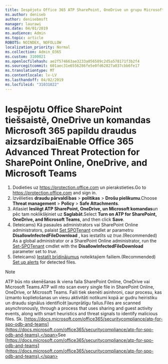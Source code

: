 ```yaml
---
title: Iespējotu Office 365 ATP SharePoint, OneDrive un grupu Microsoft
ms.author: deniseb
author: denisebmsft
manager: laurawi
ms.date: 04/01/2019
ms.audience: Admin
ms.topic: article
ROBOTS: NOINDEX, NOFOLLOW
localization_priority: Normal
ms.collection: Admin_O365
ms.custom: 3100021
ms.openlocfilehash: ae2f574663ae3233a056589c2d5a578171f3b2f4
ms.sourcegitcommit: 601aec31e6556286fe5e0fd62827a037cbb6fe17
ms.translationtype: MT
ms.contentlocale: lv-LV
ms.lasthandoff: 04/02/2019
ms.locfileid: "31031022"
---
```

# <a name="enable-office-365-advanced-threat-protection-for-sharepoint-online-onedrive-and-microsoft-teams"></a><span data-ttu-id="2b600-102">Iespējotu Office SharePoint tiešsaistē, OneDrive un komandas Microsoft 365 papildu draudus aizsardzībai</span><span class="sxs-lookup"><span data-stu-id="2b600-102">Enable Office 365 Advanced Threat Protection for SharePoint Online, OneDrive, and Microsoft Teams</span></span>

1. <span data-ttu-id="2b600-103">Dodieties uz https://protection.office.com un pierakstieties.</span><span class="sxs-lookup"><span data-stu-id="2b600-103">Go to https://protection.office.com and sign in.</span></span>
2. <span data-ttu-id="2b600-104">Izvēlieties **draudu pārvaldības** > **politikas** > **Drošu pielikumu**.</span><span class="sxs-lookup"><span data-stu-id="2b600-104">Choose **Threat management** > **Policy** > **Safe Attachments**.</span></span>
3. <span data-ttu-id="2b600-105">Atlasiet **Ieslēgt ATP SharePoint, OneDrive, un Microsoft komandas**un pēc tam noklikšķiniet uz **Saglabāt**.</span><span class="sxs-lookup"><span data-stu-id="2b600-105">Select **Turn on ATP for SharePoint, OneDrive, and Microsoft Teams**, and then click **Save**.</span></span>
4. <span data-ttu-id="2b600-106">(Ieteicams) Kā pasaules administrators vai SharePoint Online administrators, palaist [Set SPOTenant](https://docs.microsoft.com/powershell/module/sharepoint-online/Set-SPOTenant?view=sharepoint-ps) cmdlet ar parametru **DisallowInfectedFileDownload** , kas iestatīts uz *true*.</span><span class="sxs-lookup"><span data-stu-id="2b600-106">(Recommended) As a global administrator or a SharePoint Online administrator, run the [Set-SPOTenant](https://docs.microsoft.com/powershell/module/sharepoint-online/Set-SPOTenant?view=sharepoint-ps) cmdlet with the **DisallowInfectedFileDownload** parameter set to *true*.</span></span>
5. <span data-ttu-id="2b600-107">(Ieteicams) [Iestatīt brīdinājumus](https://docs.microsoft.com/office365/securitycompliance/turn-on-atp-for-spo-odb-and-teams#set-up-alerts-for-detected-files) noteiktajiem failiem.</span><span class="sxs-lookup"><span data-stu-id="2b600-107">(Recommended) [Set up alerts](https://docs.microsoft.com/office365/securitycompliance/turn-on-atp-for-spo-odb-and-teams#set-up-alerts-for-detected-files) for detected files.</span></span>

> [!NOTE]
> <span data-ttu-id="2b600-108">ATP būs nto skenēšanas ik viena faila SharePoint Online, OneDrive vai Microsoft Teams.</span><span class="sxs-lookup"><span data-stu-id="2b600-108">ATP will nto scan every single file in SharePoint Online, OneDrive, or Microsoft Teams.</span></span> <span data-ttu-id="2b600-109">Faili tiek skenēti asinhroni, caur procesu, kas izmanto koplietošanas un viesu aktivitāti notikumi kopā ar gudru heiristiku un draudu signālus identificēt ļaunprātīgu failus.</span><span class="sxs-lookup"><span data-stu-id="2b600-109">Files are scanned asynchronously, through a process that uses sharing and guest activity events, along with smart heuristics and threat signals to identify malicious files.</span></span> <span data-ttu-id="2b600-110">Sk. [https://docs.microsoft.com/office365/securitycompliance/atp-for-spo-odb-and-teams](https://docs.microsoft.com/office365/securitycompliance/atp-for-spo-odb-and-teams).</span><span class="sxs-lookup"><span data-stu-id="2b600-110">See [https://docs.microsoft.com/office365/securitycompliance/atp-for-spo-odb-and-teams](https://docs.microsoft.com/office365/securitycompliance/atp-for-spo-odb-and-teams).</span></span>